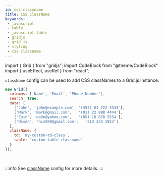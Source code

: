 ```yaml
---
id: css-classname
title: CSS ClassName
keywords:
 - javascript
 - table
 - javascript table
 - gridjs
 - grid js
 - styling
 - css classname
---
```


import { Grid } from "gridjs";
import CodeBlock from "@theme/CodeBlock"
import { useEffect, useRef } from "react";

`className` config can be used to add CSS classNames to a Grid.js instance:

```js
new Grid({
  columns: ['Name', 'Email', 'Phone Number'],
  search: true,
  data: [
    ['John', 'john@example.com', '(353) 01 222 3333'],
    ['Mark', 'mark@gmail.com',   '(01) 22 888 4444'],
    ['Eoin', 'eo3n@yahoo.com',   '(05) 10 878 5554'],
    ['Nisen', 'nis900@gmail.com',   '313 333 1923']
  ],
  className: {
    td: 'my-custom-td-class',
    table: 'custom-table-classname'
  }
});
```

<br/>

:::info
See [className](../config/className.md) config for more details.
:::
